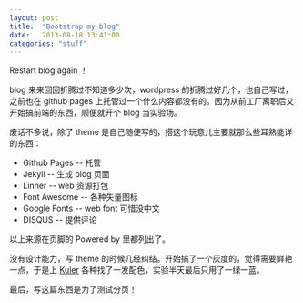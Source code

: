 ```yaml
---
layout: post
title:  "Bootstrap my blog"
date:   2013-08-18 13:41:00
categories: "stuff"
---
```


Restart blog again ！

blog 来来回回折腾过不知道多少次，wordpress 的折腾过好几个，也自己写过，之前也在 github pages 上托管过一个什么内容都没有的。因为从前工厂离职后又开始搞前端的东西，顺便就开个 blog 当实验场。

废话不多说，除了 theme 是自己随便写的，搭这个玩意儿主要就那么些耳熟能详的东西：

- Github Pages -- 托管
- Jekyll -- 生成 blog 页面
- Linner -- web 资源打包
- Font Awesome -- 各种矢量图标
- Google Fonts -- web font 可惜没中文
- DISQUS -- 提供评论

以上来源在页脚的 Powered by 里都列出了。

没有设计能力，写 theme 的时候几经纠结。开始搞了一个灰度的，觉得需要鲜艳一点，于是上 [Kuler](https://kuler.adobe.com/explore/) 各种找了一发配色，实验半天最后只用了一绿一蓝。

最后，写这篇东西是为了测试分页！

